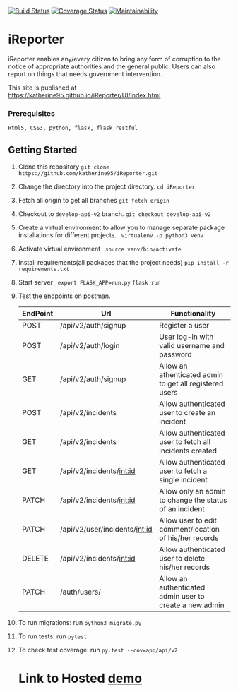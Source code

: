 [![Build Status](https://travis-ci.org/katherine95/iReporter.svg?branch=develop-api-v2)](https://travis-ci.org/katherine95/iReporter) [![Coverage Status](https://coveralls.io/repos/github/katherine95/iReporter/badge.svg?branch=develop-api-v2)](https://coveralls.io/github/katherine95/iReporter?branch=develop-api-v2)
[![Maintainability](https://api.codeclimate.com/v1/badges/68e36e977cb3d0d710b2/maintainability)](https://codeclimate.com/github/katherine95/iReporter/maintainability)
# iReporter
iReporter enables any/every citizen to bring any form of corruption to the notice of appropriate authorities and the general public. Users can also report on things that needs government intervention.

This site is published at https://katherine95.github.io/iReporter/UI/index.html

### Prerequisites

```
Html5, CSS3, python, flask, flask_restful 
```

##  Getting Started  ##

1. Clone this repository
   ```git clone https://github.com/katherine95/iReporter.git```
2. Change the directory into the project directory.
    ```cd iReporter```
2. Fetch all origin to get all branches
    ```git fetch origin```
3. Checkout to `develop-api-v2` branch.
    ```git checkout develop-api-v2```
4. Create a virtual environment to allow you to manage separate package installations for different     projects.
    ``` virtualenv -p python3 venv```
5. Activate virtual environment
    ``` source venv/bin/activate```
5. Install requirements(all packages that the project needs)
    ```pip install -r requirements.txt```
6. Start server
    ``` export FLASK_APP=run.py```
    `flask run`
7. Test the endpoints on postman.

    EndPoint   |   Url                          | Functionality
    -----------|--------------------------------|----------------------
    POST       | /api/v2/auth/signup            | Register a user
    POST       | /api/v2/auth/login             | User log-in with valid username and password
    GET        | /api/v2/auth/signup            | Allow an athenticated admin to get all registered users
    POST       | /api/v2/incidents              | Allow authenticated user to create an incident
    GET        | /api/v2/incidents              | Allow authenticated user to fetch all incidents created
    GET        | /api/v2/incidents/<int:id>     | Allow authenticated user to fetch a single incident
    PATCH      | /api/v2/incidents/<int:id>     | Allow only an admin to change the status of an incident
    PATCH      | /api/v2/user/incidents/<int:id>| Allow user to edit comment/location of his/her records
    DELETE     | /api/v2/incidents/<int:id>     | Allow authenticated user to delete his/her records 
    PATCH      | /auth/users/<username>         | Allow an authenticated admin user to create a new admin


8. To run migrations:
    run ```python3 migrate.py```
9. To run tests:
    run ```pytest```
10. To check test coverage:
    run ```py.test --cov=app/api/v2```

    # Link to Hosted [demo]()

